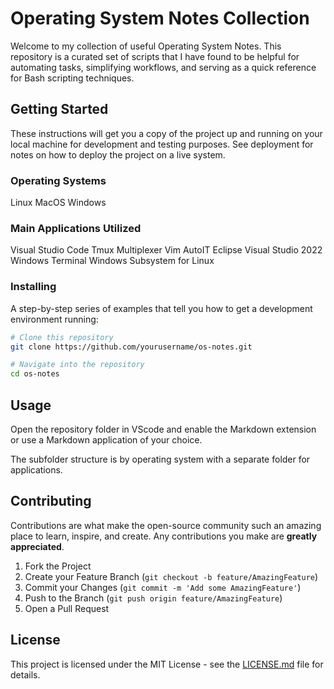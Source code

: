 
# Operating System Notes Collection

Welcome to my collection of useful Operating System Notes. This repository is a curated set of scripts that I have found to be helpful for automating tasks, simplifying workflows, and serving as a quick reference for Bash scripting techniques.

## Getting Started

These instructions will get you a copy of the project up and running on your local machine for development and testing purposes. See deployment for notes on how to deploy the project on a live system.

### Operating Systems

Linux
MacOS
Windows

### Main Applications Utilized

Visual Studio Code
Tmux Multiplexer
Vim
AutoIT
Eclipse
Visual Studio 2022
Windows Terminal
Windows Subsystem for Linux

### Installing

A step-by-step series of examples that tell you how to get a development environment running:

```bash
# Clone this repository
git clone https://github.com/yourusername/os-notes.git

# Navigate into the repository
cd os-notes
```

## Usage

Open the repository folder in VScode and enable the Markdown extension or use a Markdown application of your choice.

The subfolder structure is by operating system with a separate folder for applications.

## Contributing

Contributions are what make the open-source community such an amazing place to learn, inspire, and create. Any contributions you make are **greatly appreciated**.

1. Fork the Project
2. Create your Feature Branch (`git checkout -b feature/AmazingFeature`)
3. Commit your Changes (`git commit -m 'Add some AmazingFeature'`)
4. Push to the Branch (`git push origin feature/AmazingFeature`)
5. Open a Pull Request

## License

This project is licensed under the MIT License - see the [LICENSE.md](LICENSE.md) file for details.
